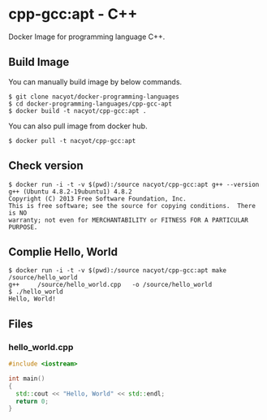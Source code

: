 # cpp-gcc:apt - C++

Docker Image for programming language C++.

## Build Image

You can manually build image by below commands.

```
$ git clone nacyot/docker-programming-languages
$ cd docker-programming-languages/cpp-gcc-apt
$ docker build -t nacyot/cpp-gcc:apt .
```

You can also pull image from docker hub.

```
$ docker pull -t nacyot/cpp-gcc:apt
```

## Check version

```
$ docker run -i -t -v $(pwd):/source nacyot/cpp-gcc:apt g++ --version
g++ (Ubuntu 4.8.2-19ubuntu1) 4.8.2
Copyright (C) 2013 Free Software Foundation, Inc.
This is free software; see the source for copying conditions.  There is NO
warranty; not even for MERCHANTABILITY or FITNESS FOR A PARTICULAR PURPOSE.
```

## Complie Hello, World

```
$ docker run -i -t -v $(pwd):/source nacyot/cpp-gcc:apt make /source/hello_world
g++     /source/hello_world.cpp   -o /source/hello_world
$ ./hello_world
Hello, World!
```

## Files

### hello_world.cpp

```cpp
#include <iostream>

int main()
{
  std::cout << "Hello, World" << std::endl;
  return 0;
}
```

